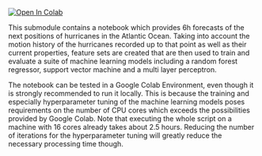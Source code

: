 [![Open In Colab](https://colab.research.google.com/assets/colab-badge.svg)](https://colab.research.google.com/github/fkroeber/machine_learning/blob/main/hurricane_track_forecasting/notebook/hurricane_analyses.ipynb)

This submodule contains a notebook which provides 6h forecasts of the next positions of hurricanes in the Atlantic Ocean. Taking into account the motion history of the hurricanes recorded up to that point as well as their current properties, feature sets are created that are then used to train and evaluate a suite of machine learning models including a random forest regressor, support vector machine and a multi layer perceptron.

The notebook can be tested in a Google Colab Environment, even though it is strongly recommended to run it locally. This is because the training and especially hyperparameter tuning of the machine learning models poses requirements on the number of CPU cores which exceeds the possibilities provided by Google Colab. Note that executing the whole script on a machine with 16 cores already takes about 2.5 hours. Reducing the number of iterations for the hyperparameter tuning will greatly reduce the necessary processing time though.